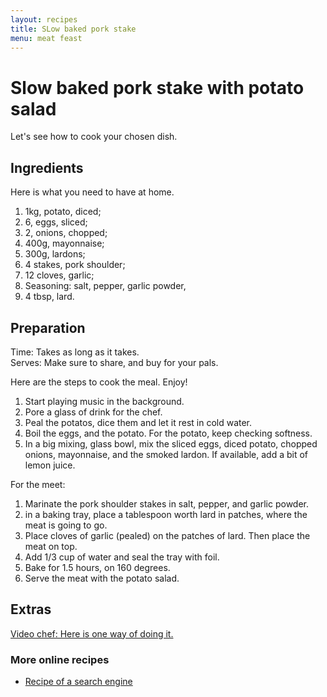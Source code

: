 ```yaml
---
layout: recipes
title: SLow baked pork stake
menu: meat feast
---
```


# Slow baked pork stake with potato salad

Let's see how to cook your chosen dish.

## Ingredients

Here is what you need to have at home.

1. 1kg, potato, diced;
2. 6, eggs, sliced;
3. 2, onions, chopped;
4. 400g, mayonnaise;
5. 300g, lardons;
6. 4 stakes, pork shoulder;
7. 12 cloves, garlic;
8. Seasoning: salt, pepper, garlic powder,
9. 4 tbsp, lard.

## Preparation

Time: Takes as long as it takes.  
Serves: Make sure to share, and buy for your pals.

Here are the steps to cook the meal. Enjoy!

1. Start playing music in the background.
2. Pore a glass of drink for the chef.
3. Peal the potatos, dice them and let it rest in cold water.
4. Boil the eggs, and the potato. For the potato, keep checking softness. 
5. In a big mixing, glass bowl, mix the sliced eggs, diced potato, chopped onions, mayonnaise, and the smoked lardon. If available, add a bit of lemon juice.

For the meet:

1. Marinate the pork shoulder stakes in salt, pepper, and garlic powder.
2. in a baking tray, place a tablespoon worth lard in patches, where the meat is going to go.
3. Place cloves of garlic (pealed) on the patches of lard. Then place the meat on top.
4. Add 1/3 cup of water and seal the tray with foil.
5. Bake for 1.5 hours, on 160 degrees.
6. Serve the meat with the potato salad.

## Extras

[Video chef: Here is one way of doing it.](www.youtube.com)

### More online recipes

* [Recipe of a search engine](www.google.com)